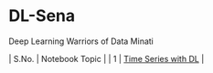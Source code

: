 # DL-Sena
Deep Learning Warriors of Data Minati

| S.No. | Notebook Topic | 
| 1 | [Time Series with DL](https://github.com/DataMinati/DL-Sena/blob/main/DL_TS_1.ipynb) |
